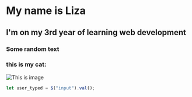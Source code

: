 # My name is Liza
## I'm on my 3rd year of learning web development
### Some random text
### **this is my cat:**
![This is image](https://preview.redd.it/tq8i9v5rsdz61.jpg?width=1080&crop=smart&auto=webp&s=b0dcc311a9e805b95cbb86537e6a522e31da15f6)
```javascript
let user_typed = $("input").val();

```

